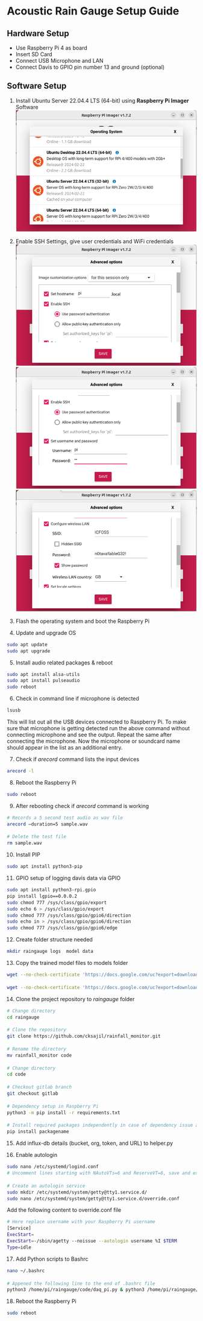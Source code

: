 # Acoustic Rain Gauge Setup Guide

## Hardware Setup
- Use Raspberry Pi 4 as board 
- Insert SD Card
- Connect USB Microphone and LAN
- Connect Davis to GPIO pin number 13 and ground (optional)

## Software Setup
1. Install Ubuntu Server 22.04.4 LTS (64-bit) using **Raspberry Pi Imager** Software
![screenshot_1](./images/screenshot_1.png)


2. Enable SSH Settings, give user credentials and WiFi credentials
![screenshot_2](./images/screenshot_2.png)
![screenshot_3](./images/screenshot_3.png)
![screenshot_4](./images/screenshot_4.png)

3. Flash the operating system and boot the Raspberry Pi

4. Update and upgrade OS

```bash
sudo apt update
sudo apt upgrade
```

5. Install audio related packages & reboot

```bash
sudo apt install alsa-utils
sudo apt install pulseaudio
sudo reboot
```

6. Check in command line if microphone is detected
```bash
lsusb
```
This will list out all the USB devices connected to Raspberry Pi. To make sure that microphone is getting detected run the above command without connecting microphone and see the output. Repeat the same after connecting the microphone. Now the microphone or soundcard name should appear in the list as an additional entry.

7. Check if $arecord$ command lists the input devices
```bash
arecord -l
```

8. Reboot the Raspberry Pi
```bash
sudo reboot
```

9. After rebooting check if $arecord$ command is working
```bash
# Records a 5 second test audio as wav file
arecord —duration=5 sample.wav

# Delete the test file
rm sample.wav
```

10. Install PIP
```bash
sudo apt install python3-pip
```

11. GPIO setup of logging davis data via GPIO
```bash
sudo apt install python3-rpi.gpio
pip install lgpio==0.0.0.2
sudo chmod 777 /sys/class/gpio/export 
sudo echo 6 > /sys/class/gpio/export 
sudo chmod 777 /sys/class/gpio/gpio6/direction 
sudo echo in > /sys/class/gpio/gpio6/direction 
sudo chmod 777 /sys/class/gpio/gpio6/edge
```


12. Create folder structure needed
```bash
mkdir raingauge logs  model data
```

13. Copy the trained model files to models folder
```bash
wget --no-check-certificate 'https://docs.google.com/uc?export=download&id=17yY89nn5k9YEcEXLsZiXsKorpf9Mzlvr' -O model/rain_stft.hdf5

wget --no-check-certificate 'https://docs.google.com/uc?export=download&id=15YwpKMOJ8MyvhM9zoIHB-H_u-d09p6Xz' -O model/seq_stft.hdf5
```

14. Clone the project repository to $raingauge$ folder
```bash
# Change directory
cd raingauge

# Clone the repository
git clone https://github.com/cksajil/rainfall_monitor.git

# Rename the directory
mv rainfall_monitor code

# Change directory
cd code

# Checkout gitlab branch
git checkout gitlab

# Dependency setup in Raspberry Pi
python3 -m pip install -r requirements.txt

# Install required packages independently in case of dependency issue above
pip install packagename
```

15. Add influx-db details (bucket, org, token, and URL) to helper.py


16. Enable autologin 
```bash
sudo nano /etc/systemd/logind.conf
# Uncomment lines starting with NAutoVTs=6 and ReserveVT=6, save and exit

# Create an autologin service
sudo mkdir /etc/systemd/system/getty@tty1.service.d/
sudo nano /etc/systemd/system/getty@tty1.service.d/override.conf
```
Add the following content to override.conf file

```bash
# Here replace username with your Raspberry Pi username
[Service]
ExecStart=
ExecStart=-/sbin/agetty --noissue --autologin username %I $TERM
Type=idle
```

17. Add Python scripts to Bashrc 
```bash
nano ~/.bashrc

# Appened the following line to the end of .bashrc file
python3 /home/pi/raingauge/code/daq_pi.py & python3 /home/pi/raingauge/code/davis_logger.py
```

18. Reboot the Raspberry Pi
```bash
sudo reboot
```